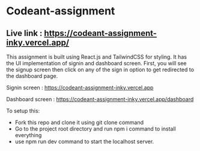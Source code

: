 # Codeant-assignment

## Live link : https://codeant-assignment-inky.vercel.app/

This assignment is built using React.js and TailwindCSS for styling. It has the UI implementation of signin and dashboard screen. First, you will see the signup screen then click on any of the sign in option to get redirected to the dashboard page.

Signin screen : https://codeant-assignment-inky.vercel.app

Dashboard screen : https://codeant-assignment-inky.vercel.app/dashboard

To setup this: 
- Fork this repo and clone it using git clone command
- Go to the project root directory and run npm i command to install everything
- use npm run dev command to start the localhost server.
